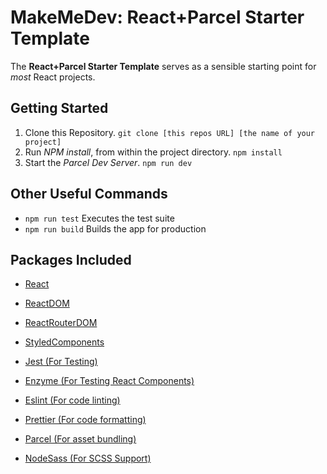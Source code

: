 # MakeMeDev: React+Parcel Starter Template

The **React+Parcel Starter Template** serves as a sensible starting point for _most_ React projects.

## Getting Started

1. Clone this Repository.
   `git clone [this repos URL] [the name of your project]`
2. Run _NPM install_, from within the project directory.
   `npm install`
3. Start the _Parcel Dev Server_.
   `npm run dev`

## Other Useful Commands

- `npm run test` Executes the test suite
- `npm run build` Builds the app for production

## Packages Included

- [React](https://reactjs.org/)
- [ReactDOM](https://reactjs.org/)
- [ReactRouterDOM](https://reacttraining.com/react-router/web/guides/quick-start)
- [StyledComponents](https://www.styled-components.com/)

- [Jest (For Testing)](https://jestjs.io/)
- [Enzyme (For Testing React Components)](https://airbnb.io/enzyme/)
- [Eslint (For code linting)](https://eslint.org/)
- [Prettier (For code formatting)](https://prettier.io/)
- [Parcel (For asset bundling)](https://parceljs.org/)
- [NodeSass (For SCSS Support)](https://sass-lang.com/documentation/syntax)
